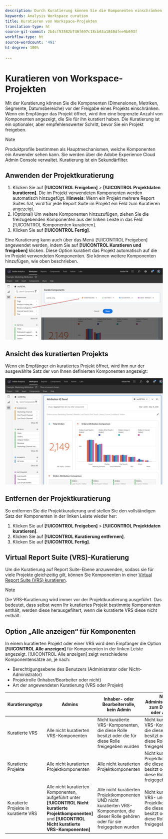 ```yaml
---
description: Durch Kuratierung können Sie die Komponenten einschränken, bevor Sie ein Projekt freigeben.
keywords: Analysis Workspace curation
title: Kuratieren von Workspace-Projekten
translation-type: ht
source-git-commit: 2b4cf53582b746f697c18cb63a1840dfee9b693f
workflow-type: ht
source-wordcount: '491'
ht-degree: 100%

---
```



# Kuratieren von Workspace-Projekten

Mit der Kuratierung können Sie die Komponenten (Dimensionen, Metriken, Segmente, Datumsbereiche) vor der Freigabe eines Projekts einschränken. Wenn ein Empfänger das Projekt öffnet, wird ihm eine begrenzte Anzahl von Komponenten angezeigt, die Sie für ihn kuratiert haben. Die Kuratierung ist ein optionaler, aber empfehlenswerter Schritt, bevor Sie ein Projekt freigeben.

>[!NOTE]
> Produktprofile bestimmen als Hauptmechanismen, welche Komponenten ein Anwender sehen kann. Sie werden über die Adobe Experience Cloud Admin Console verwaltet. Kuratierung ist ein Sekundärfilter.

## Anwenden der Projektkuratierung

1. Klicken Sie auf **[!UICONTROL Freigeben]** > **[!UICONTROL Projektdaten kuratieren]**.
Die im Projekt verwendeten Komponenten werden automatisch hinzugefügt.
   **Hinweis**: Wenn ein Projekt mehrere Report Suites hat, wird für jede Report Suite im Projekt ein Feld zum Kuratieren angezeigt.
1. (Optional) Um weitere Komponenten hinzuzufügen, ziehen Sie die freizugebenden Komponenten aus der linken Leiste in das Feld [!UICONTROL Komponenten kuratieren].
1. Klicken Sie auf **[!UICONTROL Fertig]**.

Eine Kuratierung kann auch über das Menü [!UICONTROL Freigeben] angewendet werden, indem Sie auf **[!UICONTROL Kuratieren und freigeben]** klicken. Diese Option kuratiert das Projekt automatisch auf die im Projekt verwendeten Komponenten. Sie können weitere Komponenten hinzufügen, wie oben beschrieben.

![](assets/curation-field.png)

## Ansicht des kuratierten Projekts

Wenn ein Empfänger ein kuratiertes Projekt öffnet, wird ihm nur der ausgewählte Satz der von Ihnen definierten Komponenten angezeigt:

![](assets/curate-project.png)

## Entfernen der Projektkuratierung

So entfernen Sie die Projektkuratierung und stellen Sie den vollständigen Satz der Komponenten in der linken Leiste wieder her:
1. Klicken Sie auf **[!UICONTROL Freigeben]** > **[!UICONTROL Projektdaten kuratieren]**.
1. Klicken Sie auf **[!UICONTROL Kuratierung entfernen]**.
1. Klicken Sie auf **[!UICONTROL Fertig]**.

## Virtual Report Suite (VRS)-Kuratierung

Um die Kuratierung auf Report Suite-Ebene anzuwenden, sodass sie für viele Projekte gleichzeitig gilt, können Sie Komponenten in einer [Virtual Report Suite (VRS) kuratieren](https://docs.adobe.com/content/help/de-DE/analytics/components/virtual-report-suites/vrs-components.html).

>[!NOTE]
> Die VRS-Kuratierung wird immer vor der Projektkuratierung ausgeführt. Das bedeutet, dass selbst wenn Ihr kuratiertes Projekt bestimmte Komponenten enthält, werden diese herausgefiltert, wenn die kuratierte VRS diese nicht enthält.

## Option „Alle anzeigen“ für Komponenten

In einem kuratierten Projekt oder einer VRS wird dem Empfänger die Option **[!UICONTROL Alle anzeigen]** für Komponenten in der linken Leiste angezeigt. [!UICONTROL Alle anzeigen] zeigt verschiedene Komponentensätze an, je nach:

* Berechtigungsebene des Benutzers (Administrator oder Nicht-Administrator)
* Projektrolle (Inhaber/Bearbeiter oder nicht)
* Art der angewendeten Kuratierung (VRS oder Projekt)

| Kuratierungstyp | Admins | Inhaber- oder Bearbeiterrolle, kein Admin | Nicht-Administrator-Rolle zum Duplizieren oder Anzeigen |
|---|---|---|---|
| Kuratierte VRS | Alle nicht kuratierten VRS-Komponenten | Nicht kuratierte VRS-Komponenten, die diese Rolle besitzt oder die für diese Rolle freigegeben wurden | Nicht kuratierte VRS-Komponenten, die diese Rolle besitzt oder die für diese Rolle freigegeben wurden |
| Kuratierte Projekte | Alle nicht kuratierten Projektkomponenten | Alle nicht kuratierten Projektkomponenten | Nicht kuratierte Projektkomponenten, die diese Rolle besitzt oder die für diese Rolle freigegeben wurden |
| Kuratierte Projekte in kuratierte VRS | Alle nicht kuratierten Komponenten, aufgeführt unter **[!UICONTROL Nicht kuratierte Projektkomponenten]** und **[!UICONTROL Nicht kuratierte VRS-Komponenten]** | Alle nicht kuratierten Projektkomponenten UND nicht kuratierten VRS-Komponenten, die dieser Rolle gehören oder für sie freigegeben wurden | Nicht kuratierte VRS- und Projektkomponenten, die diese Rolle besitzt oder die für diese Rolle freigegeben wurden |
